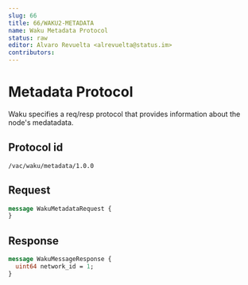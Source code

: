 ```yaml
---
slug: 66
title: 66/WAKU2-METADATA
name: Waku Metadata Protocol
status: raw
editor: Alvaro Revuelta <alrevuelta@status.im>
contributors:
---
```


# Metadata Protocol

Waku specifies a req/resp protocol that provides information about the node's medatadata.


## Protocol id

`/vac/waku/metadata/1.0.0`

## Request

```proto
message WakuMetadataRequest {
}
```

## Response

```proto
message WakuMessageResponse {
  uint64 network_id = 1;
}
```
